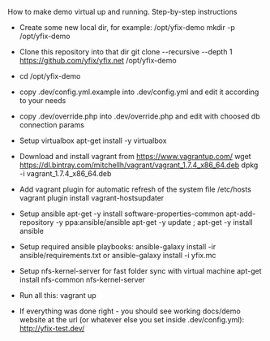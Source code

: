 How to make demo virtual up and running. Step-by-step instructions

* Сreate some new local dir, for example: /opt/yfix-demo
mkdir -p /opt/yfix-demo

* Clone this repository into that dir
git clone --recursive --depth 1 https://github.com/yfix/yfix.net /opt/yfix-demo

* cd /opt/yfix-demo

* copy .dev/config.yml.example into .dev/config.yml and edit it according to your needs

* copy .dev/override.php into .dev/override.php and edit with choosed db connection params

* Setup virtualbox
apt-get install -y virtualbox

* Download and install vagrant from https://www.vagrantup.com/
wget https://dl.bintray.com/mitchellh/vagrant/vagrant_1.7.4_x86_64.deb
dpkg -i vagrant_1.7.4_x86_64.deb

* Add vagrant plugin for automatic refresh of the system file /etc/hosts
vagrant plugin install vagrant-hostsupdater

* Setup ansible
apt-get -y install software-properties-common
apt-add-repository -y ppa:ansible/ansible
apt-get -y update ; apt-get -y install ansible

* Setup required ansible playbooks:
ansible-galaxy install -ir ansible/requirements.txt
or
ansible-galaxy install -i yfix.mc

* Setup nfs-kernel-server for fast folder sync with virtual machine
apt-get install nfs-common nfs-kernel-server

* Run all this:
vagrant up

* If everything was done right - you should see working docs/demo website at the url (or whatever else you set inside .dev/config.yml): http://yfix-test.dev/
